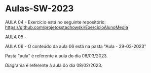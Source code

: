 # Aulas-SW-2023

AULA 04 - Exercício está no seguinte repositório:
https://github.com/projetosstachowski/ExercicioAlunoMedia

AULA 05 -

AULA 06 - O conteúdo da aula 06 está na pasta "Aula - 29-03-2023"





Pasta "aula" é referente à aula do dia 08/03/2023.

Diagrama é referente à aula do dia 08/02/2023.
